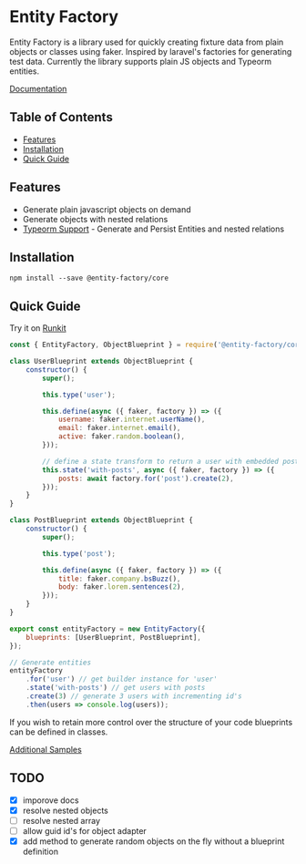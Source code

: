 # Entity Factory

Entity Factory is a library used for quickly creating fixture data from plain
objects or classes using faker. Inspired by laravel's factories for generating
test data. Currently the library supports plain JS objects and Typeorm entities.

[Documentation](https://entity-factory.gitbook.io/entity-factory/)

## Table of Contents

-   [Features](#features)
-   [Installation](#installation)
-   [Quick Guide](#quick-guide)

## Features

-   Generate plain javascript objects on demand
-   Generate objects with nested relations
-   [Typeorm Support](https://github.com/entity-factory/entity-factory/tree/master/packages/typeorm) - Generate and Persist Entities and nested relations

## Installation

```
npm install --save @entity-factory/core
```

## Quick Guide

Try it on [Runkit](https://runkit.com/jcloutz/entity-factory-quick-example)

```javascript
const { EntityFactory, ObjectBlueprint } = require('@entity-factory/core');

class UserBlueprint extends ObjectBlueprint {
    constructor() {
        super();

        this.type('user');

        this.define(async ({ faker, factory }) => ({
            username: faker.internet.userName(),
            email: faker.internet.email(),
            active: faker.random.boolean(),
        }));

        // define a state transform to return a user with embedded posts
        this.state('with-posts', async ({ faker, factory }) => ({
            posts: await factory.for('post').create(2),
        }));
    }
}

class PostBlueprint extends ObjectBlueprint {
    constructor() {
        super();

        this.type('post');

        this.define(async ({ faker, factory }) => ({
            title: faker.company.bsBuzz(),
            body: faker.lorem.sentences(2),
        }));
    }
}

export const entityFactory = new EntityFactory({
    blueprints: [UserBlueprint, PostBlueprint],
});

// Generate entities
entityFactory
    .for('user') // get builder instance for 'user'
    .state('with-posts') // get users with posts
    .create(3) // generate 3 users with incrementing id's
    .then(users => console.log(users));
```

If you wish to retain more control over the structure of your code blueprints
can be defined in classes.

[Additional Samples](https://github.com/jcloutz/entity-factory/tree/master/samples)

## TODO

-   [x] imporove docs
-   [x] resolve nested objects
-   [ ] resolve nested array
-   [ ] allow guid id's for object adapter
-   [x] add method to generate random objects on the fly without a blueprint
        definition
